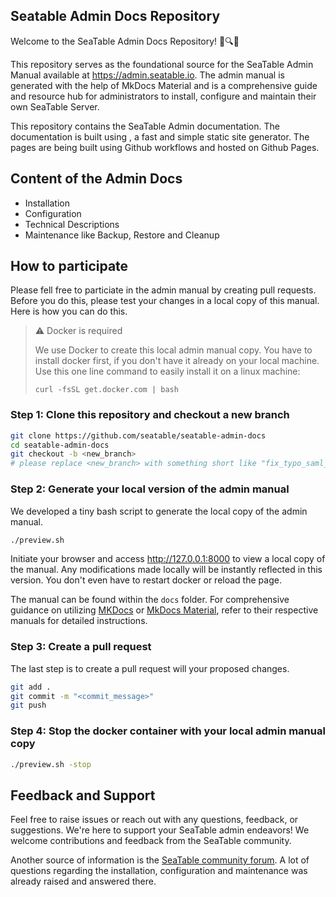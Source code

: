 ## Seatable Admin Docs Repository

Welcome to the SeaTable Admin Docs Repository! 🌊🔍✨

This repository serves as the foundational source for the SeaTable Admin Manual available at https://admin.seatable.io. The admin manual is generated with the help of MkDocs Material and is a comprehensive guide and resource hub for administrators to install, configure and maintain their own SeaTable Server.

This repository contains the SeaTable Admin documentation. The documentation is built using , a fast and simple static site generator. The pages are being built using Github workflows and hosted on Github Pages.

## Content of the Admin Docs

- Installation
- Configuration
- Technical Descriptions
- Maintenance like Backup, Restore and Cleanup

## How to participate

Please fell free to particiate in the admin manual by creating pull requests. Before you do this, please test your changes in a local copy of this manual. Here is how you can do this.

> :warning: Docker is required
>
> We use Docker to create this local admin manual copy. You have to install docker first, if you don't have it already on your local machine. Use this one line command to easily install it on a linux machine:
>
> `curl -fsSL get.docker.com | bash`

### Step 1: Clone this repository and checkout a new branch

```bash
git clone https://github.com/seatable/seatable-admin-docs
cd seatable-admin-docs
git checkout -b <new_branch>
# please replace <new_branch> with something short like "fix_typo_saml_auth"
```

### Step 2: Generate your local version of the admin manual

We developed a tiny bash script to generate the local copy of the admin manual.

```bash
./preview.sh
```

Initiate your browser and access http://127.0.0.1:8000 to view a local copy of the manual. Any modifications made locally will be instantly reflected in this version. You don't even have to restart docker or reload the page.

The manual can be found within the `docs` folder. For comprehensive guidance on utilizing [MKDocs](https://www.mkdocs.org/user-guide/) or [MkDocs Material](https://squidfunk.github.io/mkdocs-material/), refer to their respective manuals for detailed instructions.

### Step 3: Create a pull request

The last step is to create a pull request will your proposed changes.

```bash
git add .
git commit -m "<commit_message>"
git push
```

### Step 4: Stop the docker container with your local admin manual copy

```bash
./preview.sh -stop
```

## Feedback and Support

Feel free to raise issues or reach out with any questions, feedback, or suggestions. We're here to support your SeaTable admin endeavors! We welcome contributions and feedback from the SeaTable community.

Another source of information is the [SeaTable community forum](https://forum.seatable.io). A lot of questions regarding the installation, configuration and maintenance was already raised and answered there.
